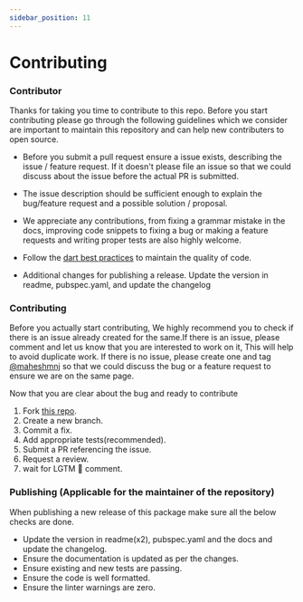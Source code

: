 ```yaml
---
sidebar_position: 11
---
```


# Contributing

### Contributor

Thanks for taking you time to contribute to this repo. Before you start contributing please go through the following guidelines which we consider are important to maintain this repository and can help new contributers to open source.

- Before you submit a pull request ensure a issue exists, describing the issue / feature request. If it doesn't please file an issue so that we could discuss about the issue before the actual PR is submitted.

- The issue description should be sufficient enough to explain the bug/feature request and a possible solution / proposal.

- We appreciate any contributions, from fixing a grammar mistake in the docs, improving code snippets to fixing a bug or making a feature requests and writing proper tests are also highly welcome.

- Follow the [dart best practices](https://dart.dev/guides/language/effective-dart) to maintain the quality of code.

- Additional changes for publishing a release. Update the version in readme, pubspec.yaml, and update the changelog


### Contributing

Before you actually start contributing, We highly recommend you to check if there is an issue already created for the same.If there is an issue, please comment and let us know that you are interested to work on it, This will help to avoid duplicate work. If there is no issue, please create one and tag [@maheshmnj](https://github.com/maheshmnj) so that we could discuss the bug or a feature request to ensure we are on the same page.

Now that you are clear about the bug and ready to contribute

1. Fork [this repo](https://github.com/maheshmnj/navbar_router/).
2. Create a new branch.
3. Commit a fix.
4. Add appropriate tests(recommended).
5. Submit a PR referencing the issue.
6. Request a review.
7. wait for LGTM 🚀 comment.

### Publishing (Applicable for the maintainer of the repository)

When publishing a new release of this package make sure all the below checks are done. 

- Update the version in readme(x2), pubspec.yaml and the docs and update the changelog.
- Ensure the documentation is updated as per the changes.
- Ensure existing and new tests are passing.
- Ensure the code is well formatted.
- Ensure the linter warnings are zero.
